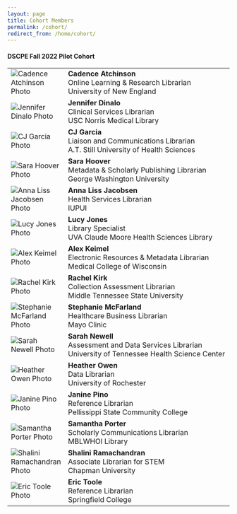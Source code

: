 ```yaml
---
layout: page
title: Cohort Members
permalink: /cohort/
redirect_from: /home/cohort/
---
```


#### DSCPE Fall 2022 Pilot Cohort 

<table>
  <tr><td rowspan="1" width="25%;float:left;margin:10px"><img src="/images/team_photos/?" alt="Cadence Atchinson Photo"></td>
    <td><div><b>Cadence Atchinson</b><br>Online Learning & Research Librarian<br>University of New England</div></td></tr>
  <tr><td rowspan="1" width="width:100px;float:left;margin:10px"><img src="/images/team_photos/?" alt="Jennifer Dinalo Photo"></td>
    <td><div><b>Jennifer Dinalo</b><br>Clinical Services Librarian<br>USC Norris Medical Library</div></td></tr>
  <tr><td rowspan="1" width="width:100px;float:left;margin:10px"><img src="/images/team_photos/?" alt="CJ Garcia Photo"></td>
    <td><div><b>CJ Garcia</b><br>Liaison and Communications Librarian<br>A.T. Still University of Health Sciences</div></td></tr>
  <tr><td rowspan="1" width="width:100px;float:left;margin:10px"><img src="/images/team_photos/?" alt="Sara Hoover Photo"></td>
    <td><div><b>Sara Hoover</b><br> Metadata & Scholarly Publishing Librarian<br>George Washington University</div></td></tr>
  <tr><td rowspan="1" width="width:100px;float:left;margin:10px"><img src="/images/team_photos/?" alt="Anna Liss Jacobsen Photo"></td>
    <td><div><b>Anna Liss Jacobsen</b><br>Health Services Librarian<br>IUPUI</div></td></tr>
  <tr><td rowspan="1" width="width:100px;float:left;margin:10px"><img src="/images/team_photos/?" alt="Lucy Jones Photo"></td>
    <td><div><b>Lucy Jones</b><br>Library Specialist<br>UVA Claude Moore Health Sciences Library</div></td></tr>
  <tr><td rowspan="1" width="width:100px;float:left;margin:10px"><img src="/images/team_photos/?" alt="Alex Keimel Photo"></td>
    <td><div><b>Alex Keimel</b><br>Electronic Resources & Metadata Librarian<br>Medical College of Wisconsin</div></td></tr>
  <tr><td rowspan="1" width="width:100px;float:left;margin:10px"><img src="/images/team_photos/?" alt="Rachel Kirk Photo"></td>
    <td><div><b>Rachel Kirk</b><br>Collection Assessment Librarian<br>Middle Tennessee State University</div></td></tr> 
  <tr><td rowspan="1" width="width:100px;float:left;margin:10px"><img src="/images/team_photos/?" alt="Stephanie McFarland Photo"></td>
    <td><div><b>Stephanie McFarland</b><br>Healthcare Business Librarian<br>Mayo Clinic</div></td></tr> 
  <tr><td rowspan="1" width="width:100px;float:left;margin:10px"><img src="/images/team_photos/?" alt="Sarah Newell Photo"></td>
    <td><div><b>Sarah Newell</b><br>Assessment and Data Services Librarian<br>University of Tennessee Health Science Center</div></td></tr> 
  <tr><td rowspan="1" width="width:100px;float:left;margin:10px"><img src="/images/team_photos/?" alt="Heather Owen Photo"></td>
    <td><div><b>Heather Owen</b><br>Data Librarian<br>University of Rochester</div></td></tr>
  <tr><td rowspan="1" width="width:100px;float:left;margin:10px"><img src="/images/team_photos/?" alt="Janine Pino Photo"></td>
    <td><div><b>Janine Pino</b><br>Reference Librarian<br>Pellissippi State Community College</div></td></tr>
  <tr><td rowspan="1" width="width:100px;float:left;margin:10px"><img src="/images/team_photos/?" alt="Samantha Porter Photo"></td>
    <td><div><b>Samantha Porter</b><br>Scholarly Communications Librarian<br>MBLWHOI Library</div></td></tr>  
  <tr><td rowspan="1" width="width:100px;float:left;margin:10px"><img src="/images/team_photos/?" alt="Shalini Ramachandran Photo"></td>
    <td><div><b>Shalini Ramachandran</b><br>Associate Librarian for STEM<br>Chapman University</div></td></tr>  
  <tr><td rowspan="1" width="width:100px;float:left;margin:10px"><img src="/images/team_photos/?" alt="Eric Toole Photo"></td>
    <td><div><b>Eric Toole</b><br>Reference Librarian<br>Springfield College</div></td></tr>
</div></td></tr>
</table>

